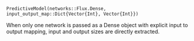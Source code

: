 ```
PredictiveModel(networks::Flux.Dense, input_output_map::Dict{Vector{Int}, Vector{Int}})
```

When only one network is passed as a Dense object with explicit input to output mapping, input and output sizes are directly extracted.
